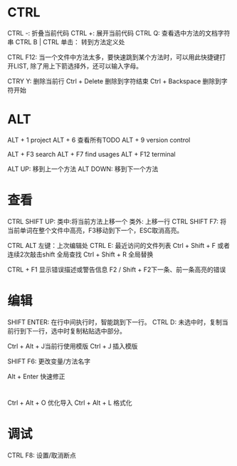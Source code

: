# CTRL
CTRL -: 折叠当前代码 
CTRL +: 展开当前代码 
CTRL Q: 查看选中方法的文档字符串
CTRL B | CTRL 单击： 转到方法定义处

CTRL F12: 当一个文件中方法太多，要快速跳到某个方法时，可以用此快捷键打开LIST, 
除了用上下箭选择外，还可以输入字母。

CTRY Y: 删除当前行
Ctrl + Delete   删除到字符结束
Ctrl + Backspace   删除到字符开始

# ALT
ALT + 1 project 
ALT + 6 查看所有TODO
ALT + 9 version control

ALT + F3 search
ALT + F7 find usages
ALT + F12 terminal

ALT UP: 移到上一个方法 
ALT DOWN: 移到下一个方法

# 查看



CTRL SHIFT UP: 类中:将当前方法上移一个 类外: 上移一行
CTRL SHIFT F7: 将当前单词在整个文件中高亮，F3移动到下一个，ESC取消高亮。


CTRL ALT 左键：上次编辑处
CTRL E: 最近访问的文件列表 
Ctrl + Shift + F  或者连续2次敲击shift   全局查找
Ctrl + Shift + R 全局替换

CTRL + F1    显示错误描述或警告信息
F2 / Shift + F2下一条、前一条高亮的错误




# 编辑
SHIFT ENTER: 在行中间执行时，智能跳到下一行。
CTRL D: 未选中时，复制当前行到下一行，选中时复制粘贴选中部分。



Ctrl + Alt + J当前行使用模版
Ctrl +Ｊ插入模版

SHIFT F6: 更改变量/方法名字

Alt + Enter    快速修正

# 
Ctrl + Alt + O    优化导入
Ctrl + Alt + L 格式化

# 调试
CTRL F8: 设置/取消断点
